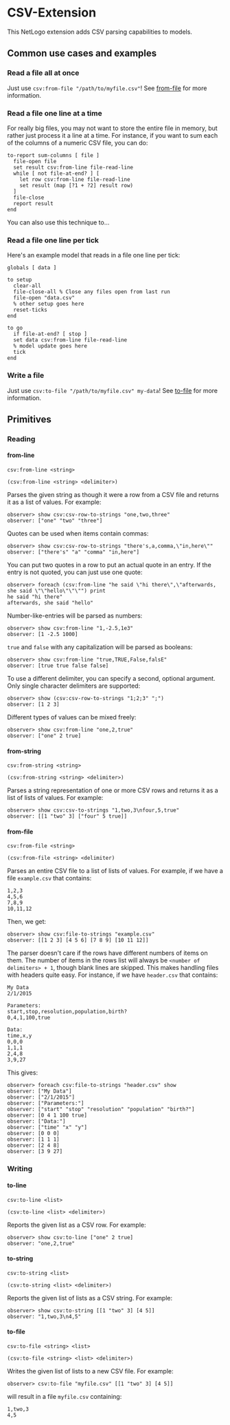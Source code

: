CSV-Extension
===

This NetLogo extension adds CSV parsing capabilities to models.

## Common use cases and examples

### Read a file all at once

Just use `csv:from-file "/path/to/myfile.csv"`! See [from-file](#from-file) for more information.

### Read a file one line at a time

For really big files, you may not want to store the entire file in memory, but rather just process it a line at a
time. For instance, if you want to sum each of the columns of a numeric CSV file, you can do:

    to-report sum-columns [ file ]
      file-open file
      set result csv:from-line file-read-line
      while [ not file-at-end? ] [
        let row csv:from-line file-read-line
        set result (map [?1 + ?2] result row)
      ]
      file-close
      report result
    end

You can also use this technique to...

### Read a file one line per tick

Here's an example model that reads in a file one line per tick:

    globals [ data ]

    to setup
      clear-all
      file-close-all % Close any files open from last run
      file-open "data.csv"
      % other setup goes here
      reset-ticks
    end

    to go
      if file-at-end? [ stop ]
      set data csv:from-line file-read-line
      % model update goes here
      tick
    end

### Write a file

Just use `csv:to-file "/path/to/myfile.csv" my-data`! See [to-file](#to-file) for more information.

## Primitives

### Reading

#### from-line

`csv:from-line <string>`

`(csv:from-line <string> <delimiter>)`

Parses the given string as though it were a row from a CSV file and returns it as a list of values. For example:

    observer> show csv:csv-row-to-strings "one,two,three"
    observer: ["one" "two" "three"]

Quotes can be used when items contain commas:

    observer> show csv:csv-row-to-strings "there's,a,comma,\"in,here\""
    observer: ["there's" "a" "comma" "in,here"]

You can put two quotes in a row to put an actual quote in an entry. If the entry is not quoted, you can just use one quote:

    observer> foreach (csv:from-line "he said \"hi there\",\"afterwards, she said \"\"hello\"\"\"") print
    he said "hi there"
    afterwards, she said "hello"

Number-like-entries will be parsed as numbers:

    observer> show csv:from-line "1,-2.5,1e3"
    observer: [1 -2.5 1000]

`true` and `false` with any capitalization will be parsed as booleans:

    observer> show csv:from-line "true,TRUE,False,falsE"
    observer: [true true false false]

To use a different delimiter, you can specify a second, optional argument. Only single character delimiters are supported:

    observer> show (csv:csv-row-to-strings "1;2;3" ";")
    observer: [1 2 3]

Different types of values can be mixed freely:

    observer> show csv:from-line "one,2,true"
    observer: ["one" 2 true]

#### from-string

`csv:from-string <string>`

`(csv:from-string <string> <delimiter>)`

Parses a string representation of one or more CSV rows and returns it as a list of lists of values. For example:

    observer> show csv:csv-to-strings "1,two,3\nfour,5,true"
    observer: [[1 "two" 3] ["four" 5 true]]

#### from-file

`csv:from-file <string>`

`(csv:from-file <string> <delimiter)`

Parses an entire CSV file to a list of lists of values. For example, if we have a file `example.csv` that contains:

    1,2,3
    4,5,6
    7,8,9
    10,11,12

Then, we get:

    observer> show csv:file-to-strings "example.csv"
    observer: [[1 2 3] [4 5 6] [7 8 9] [10 11 12]]

The parser doesn't care if the rows have different numbers of items on them. The number of items in the rows list
will always be `<number of delimiters> + 1`, though blank lines are skipped. This makes handling files with headers
quite easy. For instance, if we have `header.csv` that contains:

    My Data
    2/1/2015

    Parameters:
    start,stop,resolution,population,birth?
    0,4,1,100,true

    Data:
    time,x,y
    0,0,0
    1,1,1
    2,4,8
    3,9,27


This gives:

    observer> foreach csv:file-to-strings "header.csv" show
    observer: ["My Data"]
    observer: ["2/1/2015"]
    observer: ["Parameters:"]
    observer: ["start" "stop" "resolution" "population" "birth?"]
    observer: [0 4 1 100 true]
    observer: ["Data:"]
    observer: ["time" "x" "y"]
    observer: [0 0 0]
    observer: [1 1 1]
    observer: [2 4 8]
    observer: [3 9 27]

### Writing

#### to-line

`csv:to-line <list>`

`(csv:to-line <list> <delimiter>)`

Reports the given list as a CSV row. For example:

    observer> show csv:to-line ["one" 2 true]
    observer: "one,2,true"

#### to-string

`csv:to-string <list>`

`(csv:to-string <list> <delimiter>)`

Reports the given list of lists as a CSV string. For example:

    observer> show csv:to-string [[1 "two" 3] [4 5]]
    observer: "1,two,3\n4,5"

#### to-file

`csv:to-file <string> <list>`

`(csv:to-file <string> <list> <delimiter>)`

Writes the given list of lists to a new CSV file. For example:

    observer> csv:to-file "myfile.csv" [[1 "two" 3] [4 5]]

will result in a file `myfile.csv` containing:

    1,two,3
    4,5
